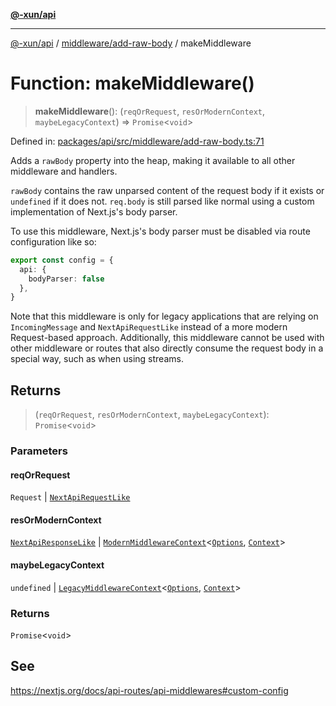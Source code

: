 [**@-xun/api**](../../../README.md)

***

[@-xun/api](../../../README.md) / [middleware/add-raw-body](../README.md) / makeMiddleware

# Function: makeMiddleware()

> **makeMiddleware**(): (`reqOrRequest`, `resOrModernContext`, `maybeLegacyContext`) => `Promise`\<`void`\>

Defined in: [packages/api/src/middleware/add-raw-body.ts:71](https://github.com/Xunnamius/api-utils/blob/8b4c1ce3e472c5937dd3f59fd10531a01373b8ce/packages/api/src/middleware/add-raw-body.ts#L71)

Adds a `rawBody` property into the heap, making it available to all other
middleware and handlers.

`rawBody` contains the raw unparsed content of the request body if it exists
or `undefined` if it does not. `req.body` is still parsed like normal using a
custom implementation of Next.js's body parser.

To use this middleware, Next.js's body parser must be disabled via route
configuration like so:

```TypeScript
export const config = {
  api: {
    bodyParser: false
  },
}
```

Note that this middleware is only for legacy applications that are relying on
`IncomingMessage` and `NextApiRequestLike` instead of a more modern
Request-based approach. Additionally, this middleware cannot be used
with other middleware or routes that also directly consume the request body
in a special way, such as when using streams.

## Returns

> (`reqOrRequest`, `resOrModernContext`, `maybeLegacyContext`): `Promise`\<`void`\>

### Parameters

#### reqOrRequest

`Request` | [`NextApiRequestLike`](../../../index/interfaces/NextApiRequestLike.md)

#### resOrModernContext

[`NextApiResponseLike`](../../../index/type-aliases/NextApiResponseLike.md) | [`ModernMiddlewareContext`](../../../types/type-aliases/ModernMiddlewareContext.md)\<[`Options`](../type-aliases/Options.md), [`Context`](../type-aliases/Context.md)\>

#### maybeLegacyContext

`undefined` | [`LegacyMiddlewareContext`](../../../types/type-aliases/LegacyMiddlewareContext.md)\<[`Options`](../type-aliases/Options.md), [`Context`](../type-aliases/Context.md)\>

### Returns

`Promise`\<`void`\>

## See

https://nextjs.org/docs/api-routes/api-middlewares#custom-config

